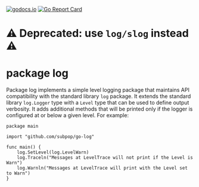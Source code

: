 [![godocs.io](http://godocs.io/git.sr.ht/~spc/go-log?status.svg)](http://godocs.io/git.sr.ht/~spc/go-log)
[![Go Report Card](https://goreportcard.com/badge/github.com/subpop/go-log)](https://goreportcard.com/report/github.com/subpop/go-log)

# ⚠️ Deprecated: use `log/slog` instead ⚠️

# package log

Package log implements a simple level logging package that maintains API
compatibility with the standard library `log` package. It extends the standard
library `log.Logger` type with a `Level` type that can be used to define output
verbosity. It adds additional methods that will be printed only if the logger
is configured at or below a given level. For example:

```
package main

import "github.com/subpop/go-log"

func main() {
    log.SetLevel(log.LevelWarn)
    log.Traceln("Messages at LevelTrace will not print if the Level is Warn")
    log.Warnln("Messages at LevelTrace will print with the Level set to Warn")
}
```
